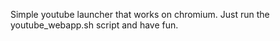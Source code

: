 Simple youtube launcher that works on chromium.
Just run the youtube_webapp.sh script and have fun. 
